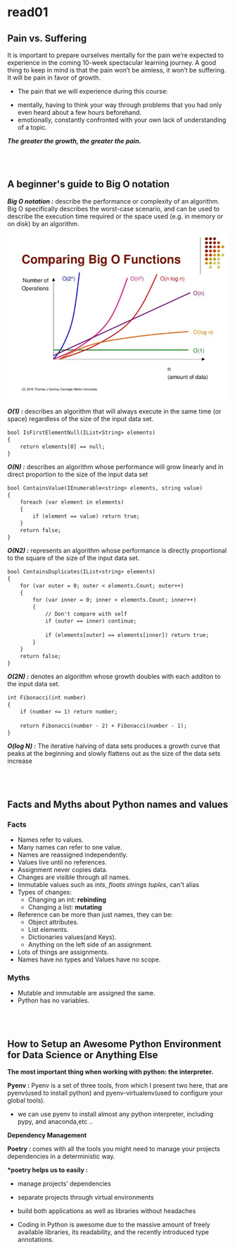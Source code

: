 # read01

## Pain vs. Suffering

It is important to prepare ourselves mentally for the pain we’re expected to experience in the coming 10-week spectacular learning journey. A good thing to keep in mind is that the pain won’t be aimless, it won’t be suffering. It will be pain in favor of growth.

- The pain that we will experience during this course:

* mentally, having to think your way through problems that you had only even heard about a few hours beforehand.
* emotionally, constantly confronted with your own lack of understanding of a topic.

**_The greater the growth, the greater the pain._**

</br></br>

## A beginner's guide to Big O notation

**_Big O notation :_** describe the performance or complexity of an algorithm. Big O specifically describes the worst-case scenario, and can be used to describe the execution time required or the space used (e.g. in memory or on disk) by an algorithm.

![BigO](401/images/BigO.jpg)

**_O(1) :_** describes an algorithm that will always execute in the same time (or space) regardless of the size of the input data set.

```
bool IsFirstElementNull(IList<String> elements)
{
    return elements[0] == null;
}
```

**_O(N) :_** describes an algorithm whose performance will grow linearly and in direct proportion to the size of the input data set

```
bool ContainsValue(IEnumerable<string> elements, string value)
{
    foreach (var element in elements)
    {
        if (element == value) return true;
    }
    return false;
}
```

**_O(N2) :_** represents an algorithm whose performance is directly proportional to the square of the size of the input data set.

```
bool ContainsDuplicates(IList<string> elements)
{
    for (var outer = 0; outer < elements.Count; outer++)
    {
        for (var inner = 0; inner < elements.Count; inner++)
        {
            // Don't compare with self
            if (outer == inner) continue;

            if (elements[outer] == elements[inner]) return true;
        }
    }
    return false;
}
```

**_O(2N) :_** denotes an algorithm whose growth doubles with each additon to the input data set.

```
int Fibonacci(int number)
{
    if (number <= 1) return number;

    return Fibonacci(number - 2) + Fibonacci(number - 1);
}
```

**_O(log N) :_** The iterative halving of data sets produces a growth curve that peaks at the beginning and slowly flattens out as the size of the data sets increase

</br></br>

## Facts and Myths about Python names and values

### Facts

- Names refer to values.
- Many names can refer to one value.
- Names are reassigned independently.
- Values live until no references.
- Assignment never copies data.
- Changes are visible through all names.
- Immutable values such as _ints_, _floats_ _strings_ _tuples_, can't alias
- Types of changes:
  - Changing an int: **rebinding**
  - Changing a list: **mutating**
- Reference can be more than just names, they can be:
  - Object attributes.
  - List elements.
  - Dictionaries values(and Keys).
  - Anything on the left side of an assignment.
- Lots of things are assignments.
- Names have no types and Values have no scope.

### Myths

- Mutable and immutable are assigned the same.
- Python has no variables.

</br></br>

## How to Setup an Awesome Python Environment for Data Science or Anything Else

**The most important thing when working with python: the interpreter.**

**Pyenv :** Pyenv is a set of three tools, from which I present two here, that are pyenv(used to install python) and pyenv-virtualenv(used to configure your global tools).

- we can use pyenv to install almost any python interpreter, including pypy, and anaconda,etc ..

**Dependency Management**

**Poetry :** comes with all the tools you might need to manage your projects dependencies in a deterministic way.

**\*poetry helps us to easily :**

- manage projects’ dependencies

- separate projects through virtual environments

- build both applications as well as libraries without headaches

* Coding in Python is awesome due to the massive amount of freely available libraries, its readability, and the recently introduced type annotations.

